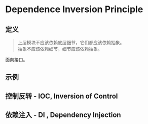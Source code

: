 # Dependence Inversion Principle

## 定义

> 上层模块不应该依赖底层细节，它们都应该依赖抽象。  
> 抽象不应该依赖细节，细节应该依赖抽象。

面向接口。

## 示例

## 控制反转 - IOC, Inversion of Control

## 依赖注入 - DI , Dependency Injection
